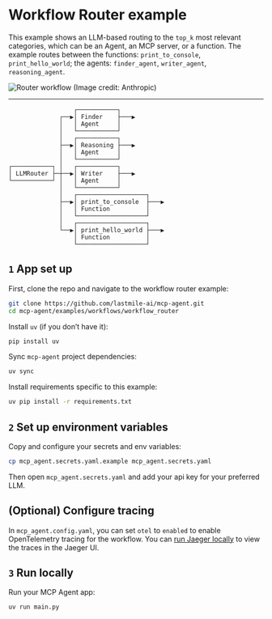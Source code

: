 # Workflow Router example

This example shows an LLM-based routing to the `top_k` most relevant categories, which can be an Agent, an MCP server, or a function. The example routes between the functions: `print_to_console`, `print_hello_world`; the agents: `finder_agent`, `writer_agent`, `reasoning_agent`.

![Router workflow (Image credit: Anthropic)](https://www.anthropic.com/_next/image?url=https%3A%2F%2Fwww-cdn.anthropic.com%2Fimages%2F4zrzovbb%2Fwebsite%2F5c0c0e9fe4def0b584c04d37849941da55e5e71c-2401x1000.png&w=3840&q=75)

---

```plaintext
                  ┌───────────┐
              ┌──▶│ Finder    ├───▶
              │   │ Agent     │
              │   └───────────┘
              │   ┌───────────┐
              ├──▶│ Reasoning ├───▶
              │   │ Agent     │
              │   └───────────┘
┌───────────┐ │   ┌───────────┐
│ LLMRouter ├─┼──▶│ Writer    ├───▶
└───────────┘ │   │ Agent     │
              │   └───────────┘
              │   ┌───────────────────┐
              ├──▶│ print_to_console  ├───▶
              │   │ Function          │
              │   └───────────────────┘
              │   ┌───────────────────┐
              └──▶│ print_hello_world ├───▶
                  │ Function          │
                  └───────────────────┘
```

## `1` App set up

First, clone the repo and navigate to the workflow router example:

```bash
git clone https://github.com/lastmile-ai/mcp-agent.git
cd mcp-agent/examples/workflows/workflow_router
```

Install `uv` (if you don’t have it):

```bash
pip install uv
```

Sync `mcp-agent` project dependencies:

```bash
uv sync
```

Install requirements specific to this example:

```bash
uv pip install -r requirements.txt
```

## `2` Set up environment variables

Copy and configure your secrets and env variables:

```bash
cp mcp_agent.secrets.yaml.example mcp_agent.secrets.yaml
```

Then open `mcp_agent.secrets.yaml` and add your api key for your preferred LLM.

## (Optional) Configure tracing

In `mcp_agent.config.yaml`, you can set `otel` to `enabled` to enable OpenTelemetry tracing for the workflow.
You can [run Jaeger locally](https://www.jaegertracing.io/docs/2.5/getting-started/) to view the traces in the Jaeger UI.

## `3` Run locally

Run your MCP Agent app:

```bash
uv run main.py
```
